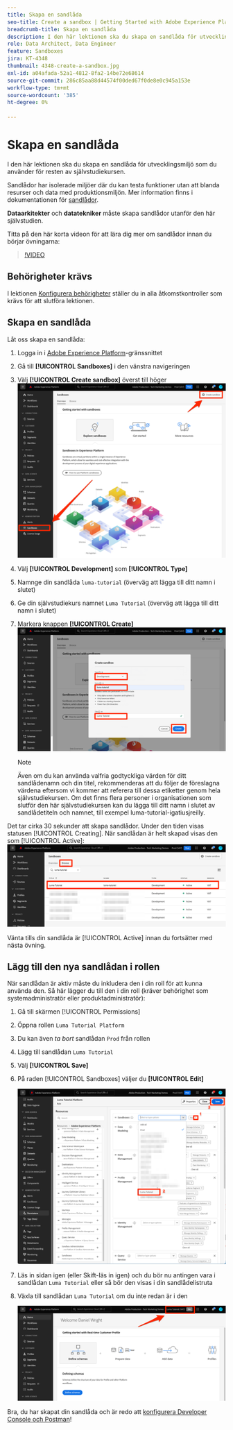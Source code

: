 ```yaml
---
title: Skapa en sandlåda
seo-title: Create a sandbox | Getting Started with Adobe Experience Platform for Data Architects and Data Engineers
breadcrumb-title: Skapa en sandlåda
description: I den här lektionen ska du skapa en sandlåda för utvecklingsmiljö som du kan använda för resten av självstudiekursen.
role: Data Architect, Data Engineer
feature: Sandboxes
jira: KT-4348
thumbnail: 4348-create-a-sandbox.jpg
exl-id: a04afada-52a1-4812-8fa2-14be72e68614
source-git-commit: 286c85aa88d44574f00ded67f0de8e0c945a153e
workflow-type: tm+mt
source-wordcount: '385'
ht-degree: 0%

---
```


# Skapa en sandlåda

<!--25min-->

I den här lektionen ska du skapa en sandlåda för utvecklingsmiljö som du använder för resten av självstudiekursen.

Sandlådor har isolerade miljöer där du kan testa funktioner utan att blanda resurser och data med produktionsmiljön. Mer information finns i dokumentationen för [sandlådor](https://experienceleague.adobe.com/docs/experience-platform/sandbox/home.html?lang=sv).

**Dataarkitekter** och **datatekniker** måste skapa sandlådor utanför den här självstudien.

Titta på den här korta videon för att lära dig mer om sandlådor innan du börjar övningarna:
>[!VIDEO](https://video.tv.adobe.com/v/29838/?learn=on&enablevpops)

## Behörigheter krävs

I lektionen [Konfigurera behörigheter](configure-permissions.md) ställer du in alla åtkomstkontroller som krävs för att slutföra lektionen.

<!--
* Permission items **[!UICONTROL Sandbox Administration]** > **[!UICONTROL View Sandboxes]** and **[!UICONTROL Manage Sandboxes]**
* Permission item **[!UICONTROL Sandboxes]** > **[!UICONTROL Prod]**
* User-role access to the `Luma Tutorial Platform` product profile
* Admin-level access to the `Luma Tutorial Platform` product profile
-->

## Skapa en sandlåda

Låt oss skapa en sandlåda:

1. Logga in i [Adobe Experience Platform](https://experience.adobe.com/platform)-gränssnittet
1. Gå till **[!UICONTROL Sandboxes]** i den vänstra navigeringen
1. Välj **[!UICONTROL Create sandbox]** överst till höger
   ![Välj Skapa sandlåda](assets/sandbox-createSandbox.png)

1. Välj **[!UICONTROL Development]** som **[!UICONTROL Type]**
1. Namnge din sandlåda `luma-tutorial` (överväg att lägga till ditt namn i slutet)
1. Ge din självstudiekurs namnet `Luma Tutorial` (överväg att lägga till ditt namn i slutet)
1. Markera knappen **[!UICONTROL Create]**
   ![Skapa din sandlåda](assets/sandbox-nameSandbox.png)
   >[!NOTE]
   >
   >Även om du kan använda valfria godtyckliga värden för ditt sandlådenamn och din titel, rekommenderas att du följer de föreslagna värdena eftersom vi kommer att referera till dessa etiketter genom hela självstudiekursen. Om det finns flera personer i organisationen som slutför den här självstudiekursen kan du lägga till ditt namn i slutet av sandlådetiteln och namnet, till exempel luma-tutorial-igatiusjreilly.

Det tar cirka 30 sekunder att skapa sandlådor. Under den tiden visas statusen [!UICONTROL Creating]. När sandlådan är helt skapad visas den som [!UICONTROL Active]:
![ Aktiv status ](assets/sandbox-active.png)

Vänta tills din sandlåda är [!UICONTROL Active] innan du fortsätter med nästa övning.

## Lägg till den nya sandlådan i rollen

När sandlådan är aktiv måste du inkludera den i din roll för att kunna använda den. Så här lägger du till den i din roll (kräver behörighet som systemadministratör eller produktadministratör):

1. Gå till skärmen [!UICONTROL Permissions]
1. Öppna rollen `Luma Tutorial Platform`
1. Du kan även _ta bort_ sandlådan `Prod` från rollen
1. Lägg till sandlådan `Luma Tutorial`
1. Välj **[!UICONTROL Save]**
1. På raden [!UICONTROL Sandboxes] väljer du **[!UICONTROL Edit]**

   ![Lägg till lumatsjälvstudiekurs](assets/sandbox-addLumaTutorial.png)

1. Läs in sidan igen (eller Skift-läs in igen) och du bör nu antingen vara i sandlådan `Luma Tutorial` eller så bör den visas i din sandlådelistruta
1. Växla till sandlådan `Luma Tutorial` om du inte redan är i den

   ![Bekräfta sandlåda](assets/sandbox-confirmDropdown.png)

Bra, du har skapat din sandlåda och är redo att [konfigurera Developer Console och Postman](set-up-developer-console-and-postman.md)!

